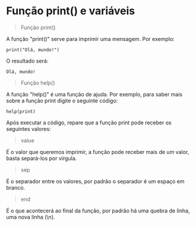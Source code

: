# Função print() e variáveis

> Função print()

A função "print()" serve para imprimir uma mensagem. Por exemplo:

```
print("Olá, mundo!")
```

O resultado será: 

```
Olá, mundo!
```

> Função help()

A função "help()" é uma função de ajuda. Por exemplo, para saber mais sobre a função print digite o seguinte código:

```
help(print)
```

Após executar a código, repare que a função print pode receber os seguintes valores: 

>value 

É o valor que queremos imprimir, a função pode receber mais de um valor, basta separá-los por vírgula.

> sep 

É o separador entre os valores, por padrão o separador é um espaço em branco.

> end 

É o que acontecerá ao final da função, por padrão há uma quebra de linha, uma nova linha (\n).